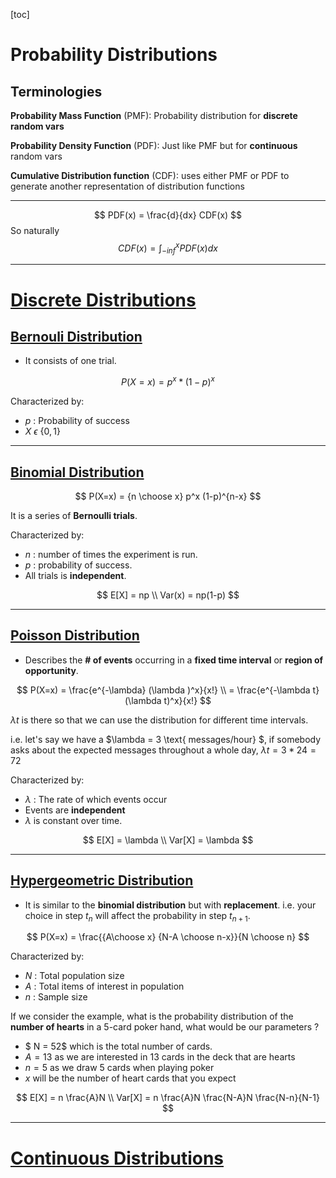[toc]

# Probability Distributions

## Terminologies

**Probability Mass Function** (PMF): Probability distribution for **discrete random vars**

**Probability Density Function** (PDF): Just like PMF but for **continuous** random vars

**Cumulative Distribution function** (CDF): uses either PMF or PDF to generate another representation of distribution functions

****


$$
PDF(x) = \frac{d}{dx} CDF(x)
$$
So naturally
$$
CDF(x) = \int_{-inf}^x PDF(x) dx
$$


****

# **<u>Discrete Distributions</u>**

## **<u>Bernouli Distribution</u>**

- It consists of one trial.

$$
P(X=x) = p^x*(1-p)^x
$$

Characterized by:

- $p$ : Probability of success
- $X \ \epsilon \ \{ 0, 1\}$

****

## **<u>Binomial Distribution</u>**

$$
P(X=x) = {n \choose x} p^x (1-p)^{n-x}
$$

It is a series of **Bernoulli trials**.

Characterized  by:

- $n$ : number of times the experiment is run.
- $p$ : probability of success.
- All trials is **independent**.

$$
E[X] = np \\
Var(x) = np(1-p)
$$



****

## **<u>Poisson Distribution</u>**

- Describes the **# of events** occurring  in a **fixed time interval** or **region of opportunity**.

$$
P(X=x) = \frac{e^{-\lambda} (\lambda )^x}{x!} \\ = \frac{e^{-\lambda t} (\lambda t)^x}{x!}
$$

$\lambda t$ is there so that we can use the distribution for different time intervals.

i.e. let's say we have a $\lambda = 3 \text{ messages/hour} $, if somebody asks about the expected messages throughout a whole day, $\lambda t = 3 * 24 = 72$  

Characterized by:

- $\lambda$ : The rate of which events occur
- Events are **independent**
- $\lambda$ is constant over time.

$$
E[X] = \lambda \\ Var[X] = \lambda
$$

****

## **<u>Hypergeometric Distribution</u>**

- It is similar to the **binomial distribution** but with **replacement**. i.e. your choice in step $t_n$ will affect the probability in step $t_{n+1}$.

$$
P(X=x) = \frac{{A\choose x} {N-A \choose n-x}}{N \choose n}
$$

Characterized by:

- $N$ : Total population size
- $A$ : Total items of interest in population
- $n$ : Sample size

If we consider the example, what is the probability distribution of the **number of hearts** in a 5-card poker hand, what would be our parameters ?

- $ N = 52$ which is the total number of cards.
- $A = 13$ as we are interested in 13 cards in the deck that are hearts
- $n = 5$ as we draw 5 cards when playing poker
- $x$ will be the number of heart cards that you expect

$$
E[X] = n \frac{A}N \\
Var[X] = n \frac{A}N \frac{N-A}N \frac{N-n}{N-1}
$$



****

# **<u>Continuous Distributions</u>**